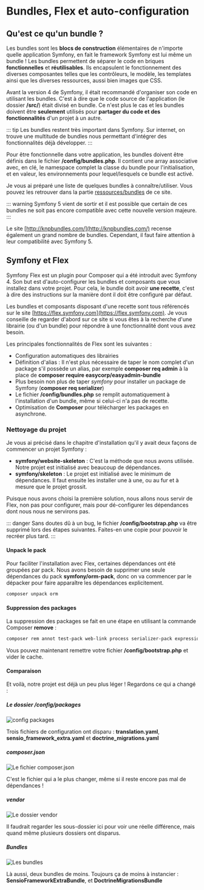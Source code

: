 # Bundles, Flex et auto-configuration

## Qu'est ce qu'un bundle ?
Les bundles sont les **blocs de construction** élémentaires de n'importe quelle application Symfony, en fait le framework Symfony est lui même un bundle ! Les bundles permettent de séparer le code en briques **fonctionnelles** et **réutilisables**. Ils encapsulent le fonctionnement des diverses composantes telles que les contrôleurs, le modèle, les templates ainsi que les diverses ressources, aussi bien images que CSS.

Avant la version 4 de Symfony, il était recommandé d'organiser son code en utilisant les bundles. C'est à dire que le code source de l'application (le dossier **/src/**) était divisé en bundle. Ce n'est plus le cas et les bundles doivent être **seulement** utilisés pour **partager du code et des fonctionnalités** d'un projet à un autre.

::: tip
Les bundles restent très important dans Symfony. Sur internet, on trouve une multitude de bundles nous permettant d'intégrer des fonctionnalités déjà développer.
:::

Pour être fonctionnelle dans votre application, les bundles doivent être définis dans le fichier **/config/bundles.php**. Il contient une array associative avec, en clé, le namespace complet la classe du bundle pour l'initialisation, et en valeur, les environnements pour lequel/lesquels ce bundle est activé.

Je vous ai préparé une liste de quelques bundles à connaître/utiliser. Vous pouvez les retrouver dans la partie [ressources/bundles](/ressources/bundles.html) de ce site.

::: warning
Symfony 5 vient de sortir et il est possible que certain de ces bundles ne soit pas encore compatible avec cette nouvelle version majeure.
:::

Le site [http://knpbundles.com/](http://knpbundles.com/) recense également un grand nombre de bundles. Cependant, il faut faire attention à leur compatibilité avec Symfony 5.

## Symfony et Flex

Symfony Flex est un plugin pour Composer qui a été introduit avec Symfony 4. Son but est d'auto-configurer les bundles et composants que vous installez dans votre projet. Pour cela, le bundle doit avoir **une recette**, c'est à dire des instructions sur la manière dont il doit être configuré par défaut.

Les bundles et composants disposant d'une recette sont tous référencés sur le site [https://flex.symfony.com](https://flex.symfony.com). Je vous conseille de regarder d'abord sur ce site si vous êtes à la recherche d'une librairie (ou d'un bundle) pour répondre à une fonctionnalité dont vous avez besoin.

Les principales fonctionnalités de Flex sont les suivantes :
- Configuration automatiques des librairies
- Définition d'alias : Il n'est plus nécessaire de taper le nom complet d'un package s'il possède un alias, par exemple **composer req admin** à la place de **composer require easycorp/easyadmin-bundle**
- Plus besoin non plus de taper *symfony* pour installer un package de Symfony (**composer req serializer**)
- Le fichier **/config/bundles.php** se remplit automatiquement à l'installation d'un bundle, même si celui-ci n'a pas de recette.
- Optimisation de **Composer** pour télécharger les packages en asynchrone.

### Nettoyage du projet

Je vous ai précisé dans le chapitre d'installation qu'il y avait deux façons de commencer un projet Symfony :
- **symfony/website-skeleton** : C'est la méthode que nous avons utilisée. Notre projet est initialisé avec beaucoup de dépendances.
- **symfony/skeleton** : Le projet est initialisé avec le minimum de dépendances. Il faut ensuite les installer une à une, ou au fur et à mesure que le projet grossit.

Puisque nous avons choisi la première solution, nous allons nous servir de Flex, non pas pour configurer, mais pour dé-configurer les dépendances dont nous nous ne servirons pas.

::: danger
Sans doutes dû à un bug, le fichier **/config/bootstrap.php** va être supprimé lors des étapes suivantes. Faites-en une copie pour pouvoir le recréer plus tard.
:::

#### Unpack le pack

Pour faciliter l'installation avec Flex, certaines dépendances ont été groupées par pack. Nous avons besoin de supprimer une seule dépendances du pack **symfony/orm-pack**, donc on va commencer par le dépacker pour faire apparaître les dépendances explicitement.

``` bash
composer unpack orm
```

#### Suppression des packages

La suppression des packages se fait en une étape en utilisant la commande Composer **remove** :
``` bash
composer rem annot test-pack web-link process serializer-pack expression-language translation doctrine/doctrine-migrations-bundle
```

Vous pouvez maintenant remettre votre fichier **/config/bootstrap.php** et vider le cache.

#### Comparaison

Et voilà, notre projet est déjà un peu plus léger ! Regardons ce qui a changé :

##### Le dossier /config/packages

![config packages](/img/flex/config.png)

Trois fichiers de configuration ont disparu : **translation.yaml**, **sensio_framework_extra.yaml** et **doctrine_migrations.yaml**

##### composer.json

![Le fichier composer.json](/img/flex/composer-json.png)

C'est le fichier qui a le plus changer, même si il reste encore pas mal de dépendances !

##### vendor

![Le dossier vendor](/img/flex/vendor.png)

Il faudrait regarder les sous-dossier ici pour voir une réelle différence, mais quand même plusieurs dossiers ont disparus.

##### Bundles

![Les bundles](/img/flex/bundles.png)

Là aussi, deux bundles de moins. Toujours ça de moins à instancier : **SensioFrameworkExtraBundle**, et **DoctrineMigrationsBundle**
